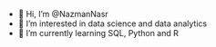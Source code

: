 - 👋 Hi, I’m @NazmanNasr
- 👀 I’m interested in data science and data analytics
- 🌱 I’m currently learning SQL, Python and R


<!---
NazmanNasr/NazmanNasr is a ✨ special ✨ repository because its `README.md` (this file) appears on your GitHub profile.
You can click the Preview link to take a look at your changes.
--->
